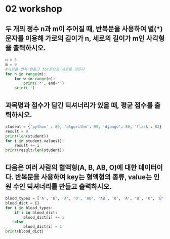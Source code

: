 # 02 workshop

## 두 개의 정수 n과 m이 주어질 때, 반복문을 사용하여 별(*) 문자를 이용해 가로의 길이가 n, 세로의 길이가 m인 사각형을 출력하시오.

```python
n = 5
m = 9
#가로를 먼저 만들고 for문으로 세로를 만든다
for h in range(m):
    for w in range(n):
        print('*', end='')
    print('')
```



## 과목명과 점수가 담긴 딕셔너리가 있을 때, 평균 점수를 출력하시오.

```python
student = {'python' : 80, 'algorithm': 99, 'django': 89, 'flask': 83}
result = 0
print(len(student))
for i in student.values():
    result += i
print(result/len(student))
```







## 다음은 여러 사람의 혈액형(A, B, AB, O)에 대한 데이터이다. 반복문을 사용하여 key는 혈액형의 종류, value는 인원 수인 딕셔너리를 만들고 출력하시오.

```python
blood_types = ['A', 'B', 'A', 'O', 'AB', 'AB', 'O', 'A', 'B', 'O', 'B', 'AB']
blood_dict = {}
for i in blood_types:
    if i in blood_dict:
        blood_dict[i] += 1
    else
    	blood_dict[i] = 1
print(blood_dict)
    
```



